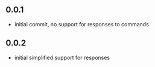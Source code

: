 ## 0.0.1
* initial commit, no support for responses to commands

## 0.0.2
* initial simplified support for responses